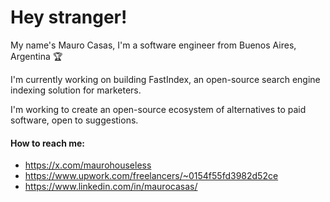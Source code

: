 # Hey stranger!

My name's Mauro Casas, I'm a software engineer from Buenos Aires, Argentina 🏆

I'm currently working on building FastIndex, an open-source search engine indexing solution for marketers.

I'm working to create an open-source ecosystem of alternatives to paid software, open to suggestions.

#### How to reach me:

* https://x.com/maurohouseless
* https://www.upwork.com/freelancers/~0154f55fd3982d52ce
* https://www.linkedin.com/in/maurocasas/

<!--
**maurocasas/maurocasas** is a ✨ _special_ ✨ repository because its `README.md` (this file) appears on your GitHub profile.

Here are some ideas to get you started:

- 🔭 I’m currently working on ...
- 🌱 I’m currently learning ...
- 👯 I’m looking to collaborate on ...
- 🤔 I’m looking for help with ...
- 💬 Ask me about ...
- 📫 How to reach me: ...
- 😄 Pronouns: ...
- ⚡ Fun fact: ...
-->

